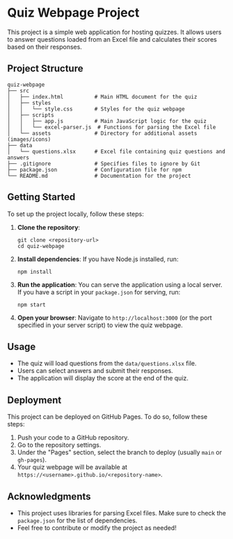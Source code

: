 # Quiz Webpage Project

This project is a simple web application for hosting quizzes. It allows users to answer questions loaded from an Excel file and calculates their scores based on their responses.

## Project Structure

```
quiz-webpage
├── src
│   ├── index.html          # Main HTML document for the quiz
│   ├── styles
│   │   └── style.css       # Styles for the quiz webpage
│   ├── scripts
│   │   ├── app.js          # Main JavaScript logic for the quiz
│   │   └── excel-parser.js  # Functions for parsing the Excel file
│   └── assets              # Directory for additional assets (images/icons)
├── data
│   └── questions.xlsx      # Excel file containing quiz questions and answers
├── .gitignore              # Specifies files to ignore by Git
├── package.json            # Configuration file for npm
└── README.md               # Documentation for the project
```

## Getting Started

To set up the project locally, follow these steps:

1. **Clone the repository**:
   ```
   git clone <repository-url>
   cd quiz-webpage
   ```

2. **Install dependencies**:
   If you have Node.js installed, run:
   ```
   npm install
   ```

3. **Run the application**:
   You can serve the application using a local server. If you have a script in your `package.json` for serving, run:
   ```
   npm start
   ```

4. **Open your browser**:
   Navigate to `http://localhost:3000` (or the port specified in your server script) to view the quiz webpage.

## Usage

- The quiz will load questions from the `data/questions.xlsx` file.
- Users can select answers and submit their responses.
- The application will display the score at the end of the quiz.

## Deployment

This project can be deployed on GitHub Pages. To do so, follow these steps:

1. Push your code to a GitHub repository.
2. Go to the repository settings.
3. Under the "Pages" section, select the branch to deploy (usually `main` or `gh-pages`).
4. Your quiz webpage will be available at `https://<username>.github.io/<repository-name>`.

## Acknowledgments

- This project uses libraries for parsing Excel files. Make sure to check the `package.json` for the list of dependencies.
- Feel free to contribute or modify the project as needed!